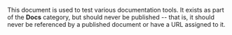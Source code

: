 This document is used to test various documentation tools.  It exists as part of the **Docs** category, but should never be published -- that is, it should never be referenced by a published document or have a URL assigned to it.

